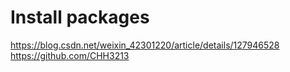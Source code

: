 # Install packages

https://blog.csdn.net/weixin_42301220/article/details/127946528
https://github.com/CHH3213

